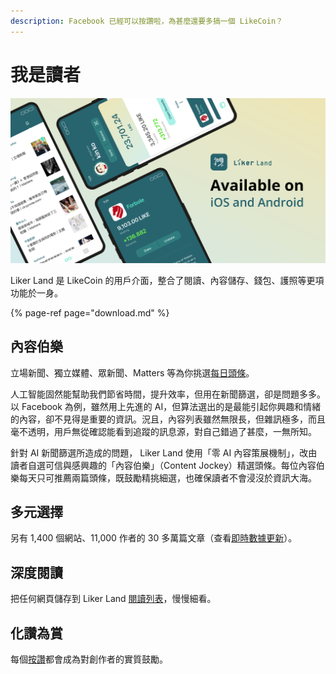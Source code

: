 ```yaml
---
description: Facebook 已經可以按讚啦，為甚麼還要多搞一個 LikeCoin？
---
```


# 我是讀者

![](../../.gitbook/assets/likecoin_ad72_appstore_og_ios_android.png)

Liker Land 是 LikeCoin 的用戶介面，整合了閱讀、內容儲存、錢包、護照等更項功能於一身。

{% page-ref page="download.md" %}

## **內容伯樂**

立場新聞、獨立媒體、眾新聞、Matters 等為你挑選[每日頭條](https://docs.like.co/v/zh/user-guide/reader/today-headline)。

人工智能固然能幫助我們節省時間，提升效率，但用在新聞篩選，卻是問題多多。以 Facebook 為例，雖然用上先進的 AI，但算法選出的是最能引起你興趣和情緒的內容，卻不見得是重要的資訊。況且，內容列表雖然無限長，但雜訊極多，而且毫不透明，用戶無從確認能看到追蹤的訊息源，對自己錯過了甚麼，一無所知。

針對 AI 新聞篩選所造成的問題， Liker Land 使用「零 AI 內容策展機制」，改由讀者自選可信與感興趣的「內容伯樂」（Content Jockey）精選頭條。每位內容伯樂每天只可推薦兩篇頭條，既鼓勵精挑細選，也確保讀者不會浸沒於資訊大海。

## **多元選擇**

另有 1,400 個網站、11,000 作者的 30 多萬篇文章（查看[即時數據更新](https://docs.like.co/v/zh/user-guide/about#republic-of-liker-land)）。

## **深度閱讀**

把任何網頁儲存到 Liker Land [閱讀列表](https://docs.like.co/v/zh/user-guide/reader/reading-list)，慢慢細看。

## **化讚為賞**

每個[按讚](https://docs.like.co/v/zh/user-guide/reader/like)都會成為對創作者的實質鼓勵。


